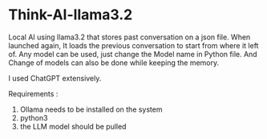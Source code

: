 # Think-AI-llama3.2
Local AI using llama3.2 that stores past conversation on a json file. When launched again, It loads the previous conversation to start from where it left of.
Any model can be used, just change the Model name in Python file. And Change of models can also be done while keeping the memory.


I used ChatGPT extensively.

Requirements :
1. Ollama needs to be installed on the system
2. python3
3. the LLM model should be pulled
